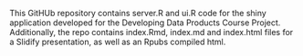 This GitHUb repository contains server.R and ui.R code for the shiny application developed for the Developing Data Products Course Project. Additionally, the repo contains index.Rmd, index.md and index.html files for a Slidify presentation, as well as an Rpubs compiled html. 
